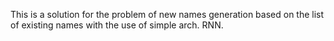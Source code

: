 This is a solution for the problem of new names generation based on the list of existing names with the use of simple arch. RNN.